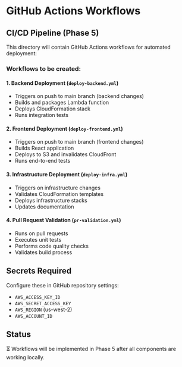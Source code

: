 # GitHub Actions Workflows

## CI/CD Pipeline (Phase 5)

This directory will contain GitHub Actions workflows for automated deployment:

### Workflows to be created:

#### 1. Backend Deployment (`deploy-backend.yml`)
- Triggers on push to main branch (backend changes)
- Builds and packages Lambda function
- Deploys CloudFormation stack
- Runs integration tests

#### 2. Frontend Deployment (`deploy-frontend.yml`)  
- Triggers on push to main branch (frontend changes)
- Builds React application
- Deploys to S3 and invalidates CloudFront
- Runs end-to-end tests

#### 3. Infrastructure Deployment (`deploy-infra.yml`)
- Triggers on infrastructure changes
- Validates CloudFormation templates
- Deploys infrastructure stacks
- Updates documentation

#### 4. Pull Request Validation (`pr-validation.yml`)
- Runs on pull requests
- Executes unit tests
- Performs code quality checks
- Validates build process

## Secrets Required
Configure these in GitHub repository settings:
- `AWS_ACCESS_KEY_ID`
- `AWS_SECRET_ACCESS_KEY`  
- `AWS_REGION` (us-west-2)
- `AWS_ACCOUNT_ID`

## Status
⏳ Workflows will be implemented in Phase 5 after all components are working locally.
